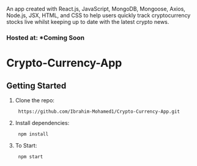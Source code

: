 An app created with React.js, JavaScript, MongoDB, Mongoose, Axios, Node.js, JSX, HTML, and CSS to help users quickly track cryptocurrency stocks live whilst keeping up to date with the latest crypto news.

### Hosted at: *Coming Soon

# Crypto-Currency-App

## Getting Started

1. Clone the repo:  

        https://github.com/Ibrahim-Mohamed1/Crypto-Currency-App.git

2. Install dependencies:  

        npm install
        
3. To Start:

        npm start
